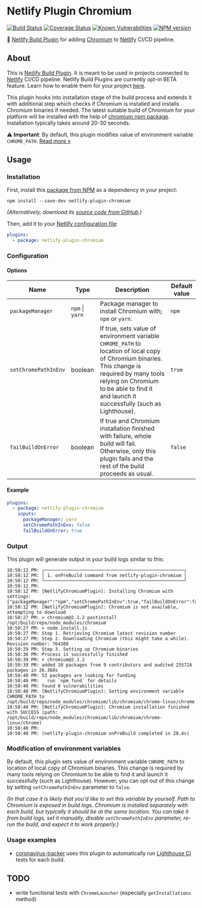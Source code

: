 # Netlify Plugin Chromium
[![Build Status](https://travis-ci.org/soofka/netlify-plugin-chromium.svg?branch=master)](https://travis-ci.org/soofka/netlify-plugin-chromium)
[![Coverage Status](https://coveralls.io/repos/soofka/netlify-plugin-chromium/badge.svg?branch=master)](https://coveralls.io/r/soofka/netlify-plugin-chromium?branch=master)
[![Known Vulnerabilities](https://snyk.io/test/github/soofka/netlify-plugin-chromium/badge.svg?branch=master)](https://snyk.io/test/github/soofka/netlify-plugin-chromium?branch=master)
[![NPM version](https://img.shields.io/npm/v/netlify-plugin-chromium.svg)](https://www.npmjs.com/package/netlify-plugin-chromium)

🤖 [Netlify Build Plugin](https://docs.netlify.com/configure-builds/build-plugins/) for adding [Chromium](https://github.com/dtolstyi/node-chromium) to [Netlify](https://www.netlify.com) CI/CD pipeline.

## About
This is [Netlify Build Plugin](https://docs.netlify.com/configure-builds/build-plugins/). It is meant to be used in projects connected to [Netlify](https://www.netlify.com) CI/CD pipeline. Netlify Build Plugins are currently opt-in BETA feature. Learn how to enable them for your project [here](https://docs.netlify.com/configure-builds/build-plugins/#enable-build-plugins-beta).

This plugin hooks into installation stage of the build process and extends it with additional step which checks if Chromium is installed and installs Chromium binaries if needed. The latest suitable build of Chromium for your platform will be installed with the help of [chromium npm package](https://www.npmjs.com/package/chromium). Installation typically takes around 20-30 seconds.

⚠️ **Important**: By default, this plugin modifies value of environment variable `CHROME_PATH`. [Read more &raquo;](#modification-of-environment-variables)

## Usage
### Installation
First, install this [package from NPM](https://www.npmjs.com/package/chromium) as a dependency in your project:

```shell
npm install --save-dev netlify-plugin-chromium
```

*(Alternatively, download its [source code from GitHub](https://github.com/soofka/netlify-plugin-chromium).)*

Then, add it to your [Netlify configuration file](https://docs.netlify.com/configure-builds/file-based-configuration):

```yaml
plugins:
  - package: netlify-plugin-chromium
```

### Configuration
#### Options
| Name | Type | Description | Default value |
|-|-|-|-|
| `packageManager` | `npm` \| `yarn` | Package manager to install Chromium with; `npm` or `yarn`. | `npm` |
| `setChromePathInEnv` | boolean | If true, sets value of environment variable `CHROME_PATH` to location of local copy of Chromium binaries. This change is required by many tools relying on Chromium to be able to find it and launch it successfully (such as Lighthouse). | `true` |
| `failBuildOnError` | boolean | If true and Chromium installation finished with failure, whole build will fail. Otherwise, only this plugin fails and the rest of the build proceeds as usual. | `false` |

#### Example
```yaml
plugins:
  - package: netlify-plugin-chromium
    inputs:
      packageManager: yarn
      setChromePathInEnv: false
      failBuildOnError: true
```

### Output
This plugin will generate output in your build logs similar to this:
```shell
10:50:12 PM: ┌────────────────────────────────────────────────────┐
10:50:12 PM: │ 1. onPreBuild command from netlify-plugin-chromium │
10:50:12 PM: └────────────────────────────────────────────────────┘
10:50:12 PM: ​
10:50:12 PM: [NetlifyChromiumPlugin]: Installing Chromium with settings: {"packageManager":"npm","setChromePathInEnv":true,"failBuildOnError":false}
10:50:12 PM: [NetlifyChromiumPlugin]: Chromium is not available, attempting to download
10:50:27 PM: > chromium@2.1.2 postinstall /opt/build/repo/node_modules/chromium
10:50:27 PM: > node install.js
10:50:27 PM: Step 1. Retrieving Chromium latest revision number
10:50:27 PM: Step 2. Downloading Chromium (this might take a while). Revision number: 764388
10:50:29 PM: Step 3. Setting up Chromium binaries
10:50:36 PM: Process is successfully finished
10:50:39 PM: + chromium@2.1.2
10:50:39 PM: added 10 packages from 9 contributors and audited 255724 packages in 26.368s
10:50:40 PM: 53 packages are looking for funding
10:50:40 PM:   run `npm fund` for details
10:50:40 PM: found 0 vulnerabilities
10:50:40 PM: [NetlifyChromiumPlugin]: Setting environment variable CHROME_PATH to /opt/build/repo/node_modules/chromium/lib/chromium/chrome-linux/chrome
10:50:40 PM: [NetlifyChromiumPlugin]: Chromium installation finished with SUCCESS (path: /opt/build/repo/node_modules/chromium/lib/chromium/chrome-linux/chrome)
10:50:40 PM: ​
10:50:40 PM: (netlify-plugin-chromium onPreBuild completed in 28.4s)
```

### Modification of environment variables
By default, this plugin sets value of environment variable `CHROME_PATH` to location of local copy of Chromium binaries. This change is required by many tools relying on Chromium to be able to find it and launch it successfully (such as Lighthouse). However, you can opt out of this change by setting `setChromePathInEnv` parameter to `false`.

*(In that case it is likely that you'd like to set this variable by yourself. Path to Chromium is exposed in build logs. Chromium is installed separately with each build, but typically it should be at the same location. You can take it from build logs, set it manually, disable `setChromePathInEnv` parameter, re-run the build, and expect it to work properly.)*

### Usage examples
- [coronavirus-tracker](https://github.com/soofka/coronavirus-tracker) uses this plugin to automatically run [Lighthouse CI](https://github.com/GoogleChrome/lighthouse-ci) tests for each build.

## TODO
- write functional tests with `ChromeLauncher` (especially `getInstallations` method)
